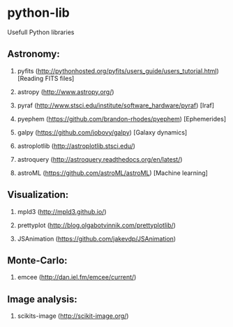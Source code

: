 # python-lib
Usefull Python libraries

## Astronomy:

1. pyfits (http://pythonhosted.org/pyfits/users_guide/users_tutorial.html) [Reading FITS files]

2. astropy (http://www.astropy.org/) 

3. pyraf (http://www.stsci.edu/institute/software_hardware/pyraf) [Iraf]

4. pyephem (https://github.com/brandon-rhodes/pyephem) [Ephemerides]

5. galpy (https://github.com/jobovy/galpy) [Galaxy dynamics]

6. astroplotlib (http://astroplotlib.stsci.edu/)

7. astroquery (http://astroquery.readthedocs.org/en/latest/) 

8. astroML (https://github.com/astroML/astroML) [Machine learning] 

## Visualization:

1. mpld3 (http://mpld3.github.io/)

2.  prettyplot (http://blog.olgabotvinnik.com/prettyplotlib/)

3.  JSAnimation (https://github.com/jakevdp/JSAnimation) 

## Monte-Carlo: 

1. emcee (http://dan.iel.fm/emcee/current/)

## Image analysis:

1. scikits-image (http://scikit-image.org/)
